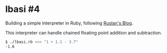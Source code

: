 # lbasi #4

Building a simple interpreter in Ruby, following [Ruslan's Blog](https://ruslanspivak.com/lsbasi-part4/).

This interpreter can handle chained floating point addition and subtraction.

```bash
$ ./lbasi.rb <<< "1 + 1.1 - 3.7"
-1.6
```